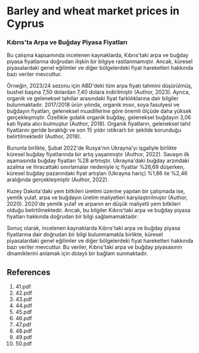 # Barley and wheat market prices in Cyprus

### Kıbrıs'ta Arpa ve Buğday Piyasa Fiyatları

Bu çalışma kapsamında incelenen kaynaklarda, Kıbrıs'taki arpa ve buğday piyasa fiyatlarına doğrudan ilişkin bir bilgiye rastlanmamıştır. Ancak, küresel piyasalardaki genel eğilimler ve diğer bölgelerdeki fiyat hareketleri hakkında bazı veriler mevcuttur.

Örneğin, 2023/24 sezonu için ABD'deki tüm arpa fiyatı tahmini düşürülmüş, bushel başına 7,50 dolardan 7,40 dolara indirilmiştir (Author, 2023). Ayrıca, organik ve geleneksel tahıllar arasındaki fiyat farklılıklarına dair bilgiler bulunmaktadır. 2017/2018 ürün yılında, organik mısır, soya fasulyesi ve buğdayın fiyatları, geleneksel muadillerine göre önemli ölçüde daha yüksek gerçekleşmiştir. Özellikle gıdalık organik buğday, geleneksel buğdayın 3,06 katı fiyata alıcı bulmuştur (Author, 2018). Organik fiyatların, geleneksel tahıl fiyatlarını geride bıraktığı ve son 15 yıldır istikrarlı bir şekilde korunduğu belirtilmektedir (Author, 2018).

Bununla birlikte, Şubat 2022'de Rusya'nın Ukrayna'yı işgaliyle birlikte küresel buğday fiyatlarında bir artış yaşanmıştır (Author, 2022). Savaşın ilk aşamasında buğday fiyatları %28 artmıştır. Ukrayna'daki buğday arzındaki azalma ve ihracattaki sınırlamalar nedeniyle iç fiyatlar %26,69 düşerken, küresel buğday pazarındaki fiyat artışları (Ukrayna hariç) %1,86 ile %2,46 aralığında gerçekleşmiştir (Author, 2022).

Kuzey Dakota'daki yem bitkileri üretimi üzerine yapılan bir çalışmada ise, yemlik yulaf, arpa ve buğdayın üretim maliyetleri karşılaştırılmıştır (Author, 2020). 2020'de yemlik yulaf ve arpanın en düşük maliyetli yem bitkileri olduğu belirtilmektedir. Ancak, bu bilgiler Kıbrıs'taki arpa ve buğday piyasa fiyatları hakkında doğrudan bir bilgi sağlamamaktadır.

Sonuç olarak, incelenen kaynaklarda Kıbrıs'taki arpa ve buğday piyasa fiyatlarına dair doğrudan bir bilgi bulunmamakla birlikte, küresel piyasalardaki genel eğilimler ve diğer bölgelerdeki fiyat hareketleri hakkında bazı veriler mevcuttur. Bu veriler, Kıbrıs'taki arpa ve buğday piyasasının dinamiklerini anlamak için dolaylı bir bağlam sunmaktadır.


## References

1. 41.pdf
2. 42.pdf
3. 43.pdf
4. 44.pdf
5. 45.pdf
6. 46.pdf
7. 47.pdf
8. 48.pdf
9. 49.pdf
10. 50.pdf
